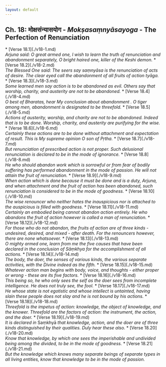 ```yaml
---
layout: default
---
```

<!---
Text can be **bold**, _italic_, or ~~strikethrough~~.

[Link to another page](./another-page.html)

There should be whitespace between paragraphs.

There should be whitespace between paragraphs. We recommend including a README, or a file with information about your project.
--->
## Ch. 18: मोक्षसंन्यासयोग - <em> Mokṣasaṃnyāsayoga </em> - The Perfection of Renunciation
<div class="move" style="position:relative;min-width:960px">
 <p style="position: absolute;right:0;top:0"><a href="../gita.html">List of Chapters</a></p>
</div>
* [Verse 18.1](./v18-1.md) <br>
<em>Arjuna said: O great armed one, I wish to learn the truth of renunciation and abandonment separately, O bright haired one, killer of the Keshi demon.</em>
* [Verse 18.2](./v18-2.md) <br>
<em>The Blessed One said: The seers say saṃnyāsa is the renunciation of acts of desire. The clear eyed call the abandonment of all fruits of action tyāga.</em>
* [Verse 18.3](./v18-3.md) <br>
<em>Some learned men say action is to be abandoned as evil. Others say that worship, charity, and austerity are not to be abandoned.</em>
* [Verse 18.4](./v18-4.md) <br>
<em>O best of Bharatas, hear My conclusion about abandonment . O tiger among men, abandonment is designated to be threefold.</em>
* [Verse 18.5](./v18-5.md) <br>
<em>Actions of austerity, worship, and charity are not to be abandoned. Indeed that is to be done. Worship, charity, and austerity are purifying for the wise.</em>
* [Verse 18.6](./v18-6.md) <br>
<em>Certainly these actions are to be done without attachment and expectation of result.
This is My supreme opinion O son of Pṛtha.</em>
* [Verse 18.7](./v18-7.md) <br>
<em>But renunciation of prescribed action is not proper. Such delusional renunciation
is declared to be in the mode of ignorance.</em>
* [Verse 18.8](./v18-8.md) <br>
<em>He who should abandon work which is sorrowful or from fear of bodily suffering
has performed abandonment in the mode of passion. He will not attain the fruit
of renunciation.</em>
* [Verse 18.9](./v18-9.md) <br>
<em>When action which is done because it must be done and is a duty, Arjuna, and
when attachment and the fruit of action has been abandoned, such renunciation
is considered to be in the mode of goodness.</em>
* [Verse 18.10](./v18-10.md) <br>
<em>The wise renouncer who neither hates the inauspicious nor is attached to the auspicious
is filled with goodness.</em>
* [Verse 18.11](./v18-11.md) <br>
<em>Certainly an embodied being cannot abandon action entirely.
He who abandons the fruit of action however is called a man of renunciation. </em>
* [Verse 18.12](./v18-12.md) <br>
<em>For those who do not abandon, the fruits of action are of three kinds -
undesired, desired, and mixed - after death. For the renouncers however, there
are none whatsoever.</em>
* [Verse 18.13](./v18-13.md) <br>
<em>O mighty armed one, learn from me the five causes that have been declared in
the conclusion of <em>Sāṃkhya</em> for the accomplishment of all actions.</em>
* [Verse 18.14](./v18-14.md) <br>
<em>The body, the doer, the senses of various kinds, the various separate activities, with
the Divine indeed as the fifth.  </em>
* [Verse 18.15](./v18-15.md) <br>
<em>Whatever action man begins with body, voice, and thoughts - either proper or wrong -
these are its five factors.</em>
* [Verse 18.16](./v18-16.md) <br>
<em>This being so, he who only sees the self as the doer sees from incomplete
intelligence. He does not truly see, the fool. </em>
* [Verse 18.17](./v18-17.md)<br>
<em>He whose state is not egotistic and whose intellect is untainted, having slain
these people does not slay and he is not bound by his actions.</em>
* [Verse 18.18](./v18-18.md) <br>
<em>Threefold is the impetus of action: knowledge, the object of knowledge, and the knower.
Threefold are the factors of action: the instrument, the action, and the doer.</em>
* [Verse 18.19](./v18-19.md) <br>
<em>It is declared in </em>Saṃkhyā<em> that knowledge, action, and the doer are of
three kinds distinguished by their qualities. Duly hear these also. </em>
* [Verse 18.20](./v18-20.md) <br>
<em>Know that knowledge, by which one sees the imperishable and undivided being among the
divided, to be in the mode of goodness.</em>
* [Verse 18.21](./v18-21.md) <br>
<em>But the knowledge which knows many separate beings of separate types in all
living entities, know that knowledge to be in the mode of passion.</em>


<!---
## Header 2

> This is a blockquote following a header.
>
> When something is important enough, you do it even if the odds are not in your favor.

### Header 3

```js
// Javascript code with syntax highlighting.
var fun = function lang(l) {
  dateformat.i18n = require('./lang/' + l)
  return true;
}
```

```ruby
# Ruby code with syntax highlighting
GitHubPages::Dependencies.gems.each do |gem, version|
  s.add_dependency(gem, "= #{version}")
end
```

#### Header 4

*   This is an unordered list following a header.
*   This is an unordered list following a header.
*   This is an unordered list following a header.

##### Header 5

1.  This is an ordered list following a header.
2.  This is an ordered list following a header.
3.  This is an ordered list following a header.

###### Header 6

| head1        | head two          | three |
|:-------------|:------------------|:------|
| ok           | good swedish fish | nice  |
| out of stock | good and plenty   | nice  |
| ok           | good `oreos`      | hmm   |
| ok           | good `zoute` drop | yumm  |

### There's a horizontal rule below this.

* * *

### Here is an unordered list:

*   Item foo
*   Item bar
*   Item baz
*   Item zip

### And an ordered list:

1.  Item one
1.  Item two
1.  Item three
1.  Item four

### And a nested list:

- level 1 item
  - level 2 item
  - level 2 item
    - level 3 item
    - level 3 item
- level 1 item
  - level 2 item
  - level 2 item
  - level 2 item
- level 1 item
  - level 2 item
  - level 2 item
- level 1 item

### Small image

![Octocat](https://assets-cdn.github.com/images/icons/emoji/octocat.png)

### Large image

![Branching](https://guides.github.com/activities/hello-world/branching.png)


### Definition lists can be used with HTML syntax.

<dl>
<dt>Name</dt>
<dd>Godzilla</dd>
<dt>Born</dt>
<dd>1952</dd>
<dt>Birthplace</dt>
<dd>Japan</dd>
<dt>Color</dt>
<dd>Green</dd>
</dl>

```
Long, single-line code blocks should not wrap. They should horizontally scroll if they are too long. This line should be long enough to demonstrate this.
```

```
The final element.
```
--->
